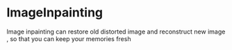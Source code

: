 # ImageInpainting
Image inpainting  can restore old distorted image and reconstruct new image , so that you can keep your memories fresh
